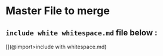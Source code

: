 # Master File to merge

## ``include white whitespace.md`` file below :

[](@import>include with whitespace.md)